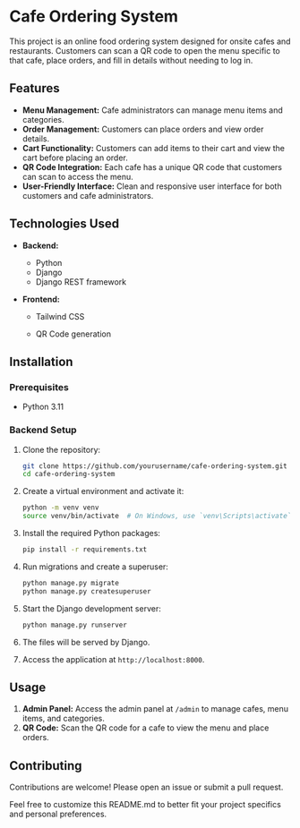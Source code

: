 # Cafe Ordering System

This project is an online food ordering system designed for onsite cafes and restaurants. Customers can scan a QR code to open the menu specific to that cafe, place orders, and fill in details without needing to log in.

## Features

- **Menu Management:** Cafe administrators can manage menu items and categories.
- **Order Management:** Customers can place orders and view order details.
- **Cart Functionality:** Customers can add items to their cart and view the cart before placing an order.
- **QR Code Integration:** Each cafe has a unique QR code that customers can scan to access the menu.
- **User-Friendly Interface:** Clean and responsive user interface for both customers and cafe administrators.

## Technologies Used

- **Backend:**
  - Python
  - Django
  - Django REST framework

- **Frontend:**
  - Tailwind CSS
 
    
  - QR Code generation

## Installation

### Prerequisites

- Python 3.11

### Backend Setup

1. Clone the repository:
    ```sh
    git clone https://github.com/yourusername/cafe-ordering-system.git
    cd cafe-ordering-system
    ```

2. Create a virtual environment and activate it:
    ```sh
    python -m venv venv
    source venv/bin/activate  # On Windows, use `venv\Scripts\activate`
    ```

3. Install the required Python packages:
    ```sh
    pip install -r requirements.txt
    ```

4. Run migrations and create a superuser:
    ```sh
    python manage.py migrate
    python manage.py createsuperuser
    ```

5. Start the Django development server:
    ```sh
    python manage.py runserver
    ```

4. The files will be served by Django.

1. Access the application at `http://localhost:8000`.

## Usage

1. **Admin Panel:** Access the admin panel at `/admin` to manage cafes, menu items, and categories.
2. **QR Code:** Scan the QR code for a cafe to view the menu and place orders.

## Contributing

Contributions are welcome! Please open an issue or submit a pull request.


Feel free to customize this README.md to better fit your project specifics and personal preferences.
